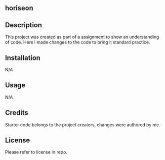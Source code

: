 ## horiseon

## Description

This project was created as part of a assignment to show an understanding of code. Here I made changes to the code to bring it standard practice. 

## Installation

N/A

## Usage

N/A

## Credits

Starter code belongs to the project creators, changes were authored by me. 

## License

Please refer to license in repo.
